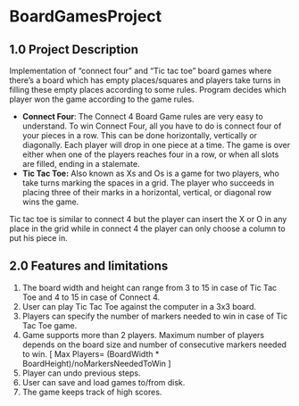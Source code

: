 <h1>BoardGamesProject</h1>

<h2>1.0 Project Description</h2>
Implementation of “connect four” and “Tic tac toe” board games where there’s a board which has empty places/squares and players take turns in filling these empty places according to some rules. Program decides which player won the game according to the game rules.
<ul>
	<li><strong>Connect Four</strong>:
	The Connect 4 Board Game rules are very easy to understand. To win Connect Four, all you have to do is connect four of your pieces in a row. This can be done horizontally, vertically or diagonally. Each player will drop in one piece at a time.
	The game is over either when one of the players reaches four in a row, or when all slots are filled, ending in a stalemate.
	</li>
	<li><strong>Tic Tac Toe:</strong>
	Also known as Xs and Os is a game for two players, who take turns marking the spaces in a grid. The player who succeeds in placing three of their marks in a horizontal, vertical, or diagonal row wins the game.
	</li>
</ul>
Tic tac toe is similar to connect 4 but the player can insert the X or O in any place in the grid while in connect 4 the player can only choose a column to put his piece in.


<h2>2.0 Features and limitations</h2>
<ol>
<li>The board width and height can range from 3 to 15 in case of Tic Tac Toe and 4 to 15 in case of Connect 4.</li>
<li>User can play Tic Tac Toe against the computer in a 3x3 board.</li>
<li>Players can specify the number of markers needed to win in case of Tic Tac Toe game.</li>
<li>Game supports more than 2 players. Maximum number of players depends on the board size and number of consecutive markers needed to win. [ Max Players=  (BoardWidth * BoardHeight)/noMarkersNeededToWin ]  </li>
<li>Player can undo previous steps.</li>
<li>User can save and load games to/from disk.</li>
<li>The game keeps track of high scores.</li>
</ol>

